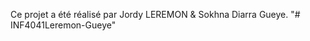 Ce projet a été réalisé par Jordy LEREMON & Sokhna Diarra Gueye.
                "# INF4041Leremon-Gueye" 
